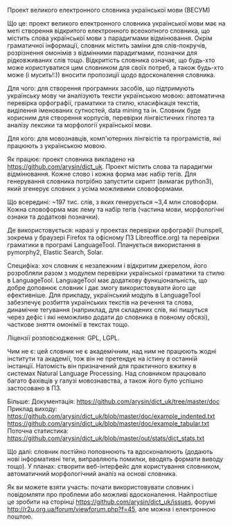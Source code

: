 Проект великого електронного словника української мови (ВЕСУМ)

Що це: проект великого електронного словника української мови має на меті створення 
відкритого електронного всеохопного словника, що містить слова української мови з 
парадигмами відмінювання. Окрім граматичної інформації, словник містить заміни для 
слів-покручів, розрізнення омонімів з відмінними парадигмами, позначки для рідковживаних слів тощо. 
Відкритість словника означає, що будь-хто може користуватися цим словником для своїх потреб, 
а також будь-хто може (і мусить!:)) вносити пропозиції щодо вдосконалення словника.

Для чого: для створення програмних засобів, що підтримують українську мову чи аналізують 
тексти українською мовою: автоматична перевірка орфографії, граматики та стилю, класифікація текстів, 
виділення іменованих сутностей, data mining та ін. Словник буде корисним для створення корпусів, 
перевірки лінгвістичних гіпотез та аналізу лексики та морфології української мови.

Для кого: для мовознавців, комп'ютерних лінгвістів та програмістів, які працюють з українською мовою.

Як працює: проект словника викладено на https://github.com/arysin/dict_uk. Проект містить слова та 
парадигми відмінювання. Кожне слово і кожна форма має набір тегів. Для генерування словника потрібно 
запустити скрипт (вимагає python3), який згенерує словник з усіма можливими словоформами.

Що всередині: ~197 тис. слів, з яких генерується ~3,4 млн словоформ. Кожна словоформа має лему та 
набір тегів (частина мови, морфологічні ознаки та додаткові позначки).

Де використовується: наразі у проектах перевірки орфографії (hunspell, зокрема у браузері Firefox 
та офісному ПЗ Libreoffice.org) та перевірки граматики в програмі LanguageTool. Планується використання 
в pymorphy2, Elastic Search, Solar.

Специфіка: хоч словник є незалежним і відкритим джерелом, його розробляли разом з модулем 
перевірки української граматики та стилю в LanguageTool. LanguageTool має додаткову функціональність, 
що добре доповнює словник і дає змогу використовувати його ще ефективніше. Для прикладу, український 
модуль в LanguageTool забезпечує розбиття українських текстів на речення та слова, динамічне тегування 
(наприклад, для складених слів, які пишуться через дефіс і які неможливо додати до словника в повному обсязі), 
часткове зняття омонімії в текстах тощо.

Ліцензії розповсюдження: GPL, LGPL.

Чим не є: цей словник не є академічним, над ним не працюють жодні інститути та академії, тож він не 
претендує на істину в останній інстанції. Натомість він призначений для практичного вжитку в системах 
Natural Language Processing. Над словником працювало багато фахівців у галузі мовознавства, а також його 
було успішно застосовано в ПЗ.

Більше:
Документація:
https://github.com/arysin/dict_uk/tree/master/doc
Приклад виходу:
https://github.com/arysin/dict_uk/blob/master/doc/example_indented.txt
https://github.com/arysin/dict_uk/blob/master/doc/example_tabular.txt
Поточна статистика:
https://github.com/arysin/dict_uk/blob/master/out/stats/dict_stats.txt

Що далі: словник постійно поповнюють та вдосконалюють (додають нові інформативні теги, виправляють 
помилки, вводять формати виводу тощо). У планах: створити веб-інтерфейс для користування словником, 
автоматичний морфологічний аналіз на основі словника.

Як ви можете взяти участь: почати використовувати словник і повідомляти про проблеми або можливі 
вдосконалення. Найпростіше це зробити на сторінці https://github.com/arysin/dict_uk/issues, 
форумі http://r2u.org.ua/forum/viewforum.php?f=45, але можна і електронною поштою.
